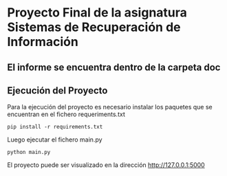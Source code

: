# Proyecto Final de la asignatura Sistemas de Recuperación de Información

## El informe se encuentra dentro de la carpeta doc

## Ejecución del Proyecto
Para la ejecución del proyecto es necesario instalar los paquetes que se encuentran
en el fichero requeriments.txt
```
pip install -r requirements.txt
```

Luego ejecutar el fichero main.py
```
python main.py
```

El proyecto puede ser visualizado en la dirección http://127.0.0.1:5000


